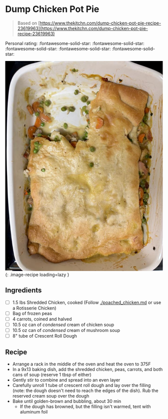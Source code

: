 # Dump Chicken Pot Pie

> Based on [https://www.thekitchn.com/dump-chicken-pot-pie-recipe-23619963](https://www.thekitchn.com/dump-chicken-pot-pie-recipe-23619963)

<!-- {cts} rating=5; (User can specify rating on scale of 1-5) -->

Personal rating: :fontawesome-solid-star: :fontawesome-solid-star: :fontawesome-solid-star: :fontawesome-solid-star: :fontawesome-solid-star:

<!-- {cte} -->

<!-- {cts} name_image=dump_chicken_pot_pie.jpeg; (User can specify image name) -->

![dump_chicken_pot_pie.jpeg](./dump_chicken_pot_pie.jpeg){: .image-recipe loading=lazy }

<!-- {cte} -->

## Ingredients

- [ ] 1.5 lbs Shredded Chicken, cooked (Follow [./poached_chicken.md](./poached_chicken.md) or use a Rotisserie Chicken)
- [ ] Bag of frozen peas
- [ ] 4 carrots, coined and halved
- [ ] 10.5 oz can of *condensed* cream of chicken soup
- [ ] 10.5 oz can of *condensed* cream of mushroom soup
- [ ] 8" tube of Crescent Roll Dough

## Recipe

- Arrange a rack in the middle of the oven and heat the oven to 375F
- In a 9x13 baking dish, add the shredded chicken, peas, carrots, and both cans of soup (reserve 1 tbsp of either)
- Gently stir to combine and spread into an even layer
- Carefully unroll 1 tube of crescent roll dough and lay over the filling (note: the dough doesn't need to reach the edges of the dish). Rub the reserved cream soup over the dough
- Bake until golden-brown and bubbling, about 30 min
    - If the dough has browned, but the filling isn't warmed, tent with aluminum foil
